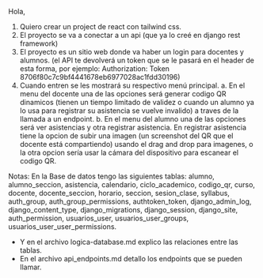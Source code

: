 Hola,
1. Quiero crear un project de react con tailwind css.  
2. El proyecto se va a conectar a un api (que ya lo creé en django rest framework) 
3. El proyecto es un sitio web donde va haber un login para docentes y alumnos. (el API te devolverá un token que se le pasará en el header de esta forma, por ejemplo: Authorization: Token 8706f80c7c9bf4441678eb6977028ac1fdd30196) 
4. Cuando entren se les mostrará su respectivo menú principal.
a. En el menu del docente una de las opciones será generar codigo QR dinamicos (tienen un tiempo limitado de validez o cuando un alumno ya lo usa para registrar su asistencia se vuelve invalido) a traves de la llamada a un endpoint.
b. En el menu del alumno una de las opciones será ver asistencias y otra registrar asistencia. En registrar asistencia tiene la opcion de subir una imagen (un screenshot del QR que el docente está compartiendo) usando el drag and drop para imagenes, o la otra opcion sería usar la cámara del dispositivo para escanear el codigo QR.

Notas:
En la Base de datos tengo las siguientes tablas:
alumno, alumno_seccion, asistencia, calendario, ciclo_academico, codigo_qr, curso, docente, docente_seccion, horario, seccion, sesion_clase, syllabus,
auth_group, auth_group_permissions, authtoken_token, django_admin_log, django_content_type, django_migrations, django_session, django_site, auth_permission, usuarios_user, usuarios_user_groups, usuarios_user_user_permissions.
- Y en el archivo logica-database.md explico las relaciones entre las tablas.
- En el archivo api_endpoints.md detallo los endpoints que se pueden llamar.